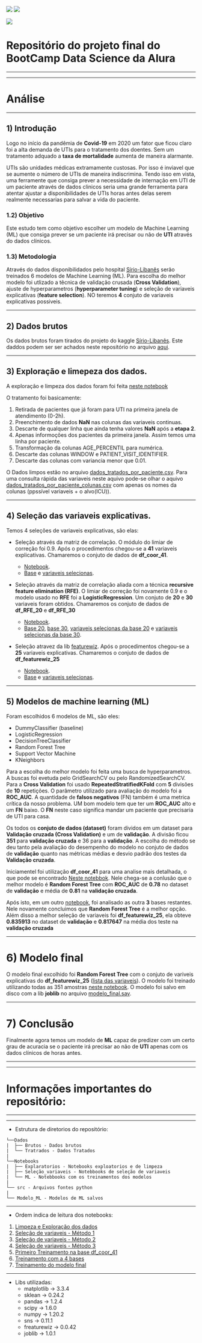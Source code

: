 ![](https://img.shields.io/github/last-commit/HenriqueCCdA/bootCampAluraDataScience?style=plasti&ccolor=blue)
![](https://img.shields.io/badge/Autor-Henrique%20C%20C%20de%20Andrade-blue)

![](https://play-lh.googleusercontent.com/E5OY3A9Nf-XieZN5Ah6KfPIDbFpLR_j5fFOLbl-aYDrRiFAvensqRJjZpWFRA_yyNg)


# Repositório do projeto final do BootCamp Data Science da Alura

---
---
# Análise


---
## 1) Introdução

Logo no início da pandêmia de **Covid-19** em 2020 um fator que ficou claro foi a alta demanda de UTIs para o tratamento dos doentes. Sem um tratamento adquado a **taxa de mortalidade** aumenta de maneira alarmante.

UTIs são unidades médicas extramamente custosas. Por isso é inviavel que se aumente o número de UTIs de maneira indiscrimina. Tendo isso em vista, uma ferramente que consiga prever a necessidade de internação em UTI de um paciente através de dados clinicos seria uma grande ferramenta para atentar ajustar a disponibilidades de UTIs horas antes delas serem realmente necessarias para salvar a vida do paciente.  

### 1.2) Objetivo

Este estudo tem como objetivo escolher um modelo de Machine Learning (ML) que consiga prever se um paciente irá precisar ou não de **UTI** através do dados clínicos.

### 1.3) Metodologia

Através do dados disponibilidados pelo hospital [Sírio-Libanês](https://www.kaggle.com/S%C3%ADrio-Libanes/covid19) serão treinados 6 modelos de Machine Learning (ML). Para escolha do melhor modelo foi utlizado a têcnica de validação crusada (**Cross Validation**), ajuste de hyperparametros (**hyperparameter tuning**) e seleção de variaveis explicativas (**feature selection**). NO teremos **4** conjuto de variaveis explicativas possiveis. 

---
## 2) Dados brutos

Os dados brutos foram tirados do projeto do kaggle [Sírio-Libanês](https://www.kaggle.com/S%C3%ADrio-Libanes/covid19). Este daddos podem ser ser achados neste repositório no arquivo [aqui](https://github.com/HenriqueCCdA/BC_DS_Projeto_Final/blob/main/Dados/Brutos/Kaggle_Sirio_Libanes_ICU_Prediction.xlsx).

---
## 3) Exploração e limepeza dos dados.

A exploração e limpeza dos dados foram foi feita [neste notebook](https://github.com/HenriqueCCdA/BC_DS_Projeto_Final/blob/main/Notebooks/Exploratorios/explaracao_limpezada.ipynb)

O tratamento foi basicamente:

1. Retirada de pacientes que já foram para UTI na primeira janela de atendimento (0-2h).
2. Preenchimento de dados **NaN** nas colunas das variaveis continuas.
3. Descarte de qualquer linha que ainda tenha valores **NaN** após a **etapa 2**.
4. Apenas informoções dos pacientes da primeira janela. Assim temos uma linha por paciente.
5. Transformação da colunas AGE_PERCENTIL para numérica.
6. Descarte das colunas WINDOW e PATIENT_VISIT_IDENTIFIER.
7. Descarte das colunas com variancia menor que 0.01.

O Dados limpos estão no arquivo [dados_tratados_por_paciente.csv](https://github.com/HenriqueCCdA/BC_DS_Projeto_Final/blob/main/Dados/Tratados/dados_tratados_por_paciente.csv). Para uma consulta rápida das variaveis neste aquivo pode-se olhar o aquivo [dados_tratados_por_paciente_colunas.csv](https://github.com/HenriqueCCdA/BC_DS_Projeto_Final/blob/main/Dados/Tratados/dados_tratados_por_paciente_colunas.csv) com apenas os nomes da colunas (ppssível variaveis + o alvo(ICU)).

---
## 4) Seleção das variaveis explicativas.

Temos 4 seleções de variaveis explicativas, são elas:

* Seleção através da matriz de correlação. O módulo do limiar de correção foi 0.9. Após o procedimentos chegou-se a **41** variaveis explicativas. Chamaremos o conjuto de dados de **df_coor_41**.
  * [Notebook](https://github.com/HenriqueCCdA/BC_DS_Projeto_Final/blob/main/Notebooks/Selecao_variaveis/selecao_variaveis.ipynb). 
  * [Base](https://github.com/HenriqueCCdA/BC_DS_Projeto_Final/blob/main/Dados/Tratados/dados_sem_corr_acima_do_valor_de_corte.csv) e [variaveis selecionas](https://github.com/HenriqueCCdA/BC_DS_Projeto_Final/blob/main/Dados/Tratados/dados_sem_corr_acima_do_valor_de_corte_colunas.csv). 

* Seleção através da matriz de correlação aliada com a técnica **recursive feature elimination (RFE)**.  O limiar de correção foi novamente 0.9 e o modelo usado no **RFE** foi a **LogisticRegression**. Um conjuto de **20** e **30** variaveis foram obtidos. Chamaremos os conjuto de dados de **df_RFE_20** e **df_RFE_30**
  * [Notebook](https://github.com/HenriqueCCdA/BC_DS_Projeto_Final/blob/main/Notebooks/Selecao_variaveis/selecao_variaveis_sklearn.ipynb). 
  * [Base 20](https://github.com/HenriqueCCdA/BC_DS_Projeto_Final/blob/main/Dados/Tratados/dados_rfe20.csv), [base 30](https://github.com/HenriqueCCdA/BC_DS_Projeto_Final/blob/main/Dados/Tratados/dados_rfe30.csv), [variaveis selecionas da base 20](https://github.com/HenriqueCCdA/BC_DS_Projeto_Final/blob/main/Tratados/dados_rfe20_colunas.csv) e
  [variaveis selecionas da base 30](https://github.com/HenriqueCCdA/BC_DS_Projeto_Final/blob/main/Dados/Tratados/dados_rfe30_colunas.csv). 

* Seleção atravez da lib [featurewiz](https://github.com/AutoViML/featurewiz). Após o procedimentos chegou-se a **25** variaveis explicativas. Chamaremos o conjuto de dados de **df_featurewiz_25**
  * [Notebook](https://github.com/HenriqueCCdA/BC_DS_Projeto_Final/blob/main/Dados/Tratados/dados_featurewiz.csv). 
  * [Base](https://github.com/HenriqueCCdA/BC_DS_Projeto_Final/blob/main/Dados/Tratados/dados_sem_corr_acima_do_valor_de_corte.csv) e [variaveis selecionas](https://github.com/HenriqueCCdA/BC_DS_Projeto_Final/blob/main/Dados/Tratados/dados_featurewiz_colunas.csv).

---
## 5) Modelos de machine learning (ML)

Foram escolhidos 6 modelos de ML, são eles: 

* DummyClassifier (baseline)
* LogisticRegression
* DecisionTreeClassifier
* Random Forest Tree
* Support Vector Machine
* KNeighbors

Para a escolha do melhor modelo foi feita uma busca de hyperparametros. A buscas foi evetuda pelo GridSearchCV ou pelo RandomizedSearchCV. Para a **Cross Validation** foi usado **RepeatedStratifiedKFold** com **5** divisões de **10** repetições. O parâmetro utilizado para avaliação do modelo foi a **ROC_AUC**. A quantidade de **falsos negativos** (FN) também é uma metrica crítica da nosso problema. UM bom modelo tem que ter um **ROC_AUC** alto e um **FN** baixo. O **FN** neste caso significa mandar um paciente que precisaria de UTI para casa.

Os todos os **conjuto de dados (dataset)** foram dividos em um dataset para **Validação cruzada (Cross Validation)** e um de **validação**. A divisão ficou **351** para **validação cruzada** e 36 para a **validação**. A escolha do método se deu tanto pela avaliação do desempenho do modelo no conjuto de dados de **validação** quanto nas métricas médias e desvio padrão dos testes da **Validação cruzada**.

Iniciamentel foi utilização **df_coor_41** para uma analise mais detalhada, o que pode se encontrado [Neste notebbok](https://github.com/HenriqueCCdA/BC_DS_Projeto_Final/blob/main/Notebooks/ML/treinamentos_dados1.ipynb). Nele chega-se a conlusão que o melhor modelo é **Random Forest Tree** com **ROC_AUC** de **0.78** no dataset de **validação** e média de **0.81** na **validação cruzada**.

Após isto, em um outro [notebook](https://github.com/HenriqueCCdA/BC_DS_Projeto_Final/blob/main/Notebooks/ML/treina_diferentes_var_explicativas.ipynb), foi analisado as outra **3** bases restantes. Nele novamente concluimos que **Random Forest Tree** é a melhor opção. Além disso a melhor seleção de variaveis foi **df_featurewiz_25**, ela obteve **0.835913** no dataset de **validação** e **0.817647** na média dos teste na **validação cruzada**

---
# 6) Modelo final 

O modelo final excolhido foi **Random Forest Tree** com o conjuto de variveis explicativas do **df_featurewiz_25** ([lista das variaveis](https://github.com/HenriqueCCdA/BC_DS_Projeto_Final/blob/main/Dados/Tratados/dados_featurewiz_colunas.csv)). O modelo foi treinado utilizando todas as 351 amostras [neste notebook](https://github.com/HenriqueCCdA/BC_DS_Projeto_Final/blob/main/Notebooks/ML/Treinamento_modelo_final.ipynb). O modelo foi salvo em disco com a lib **joblib** no arquivo [modelo_final.sav](https://github.com/HenriqueCCdA/BC_DS_Projeto_Final/blob/main/Modelo_ML/modelo_final.sav). 


---
# 7) Conclusão

Finalmente agora temos um modelo de **ML** capaz de predizer com um certo grau de acuracia se o paciente irá precisar ao não de **UTI** apenas com os dados clínicos de horas antes.

---
---

# Informações importantes do repositório:
---

---
* Estrutura de diretorios do repositório:

```
└──Dados
|  ├── Brutos - Dados brutos
|  └── Tratrados - Dados Tratados 
|
└──Notebooks
|  ├── Explaratorios - Notebooks exploatorios e de limpeza
|  ├── Seleção_variaveis - Notebbooks de seleção de variaveis 
|  └── ML - Notebbooks com os treinamentos dos modelos 
|           
└── src - Arquivos fontes python   
|           
└── Modelo_ML - Modelos de ML salvos  
```

---
* Ordem indica de leitura dos notebooks:

1. [Limpeza e Exploração dos dados](https://github.com/HenriqueCCdA/BC_DS_Projeto_Final/blob/main/Notebooks/Exploratorios/explaracao_limpezada.ipynb)
2. [Seleção de variaveis - Método 1](https://github.com/HenriqueCCdA/BC_DS_Projeto_Final/blob/main/Notebooks/Selecao_variaveis/selecao_variaveis.ipynb)
3. [Seleção de variaveis - Método 2](https://github.com/HenriqueCCdA/BC_DS_Projeto_Final/blob/main/Notebooks/Selecao_variaveis/selecao_variaveis_sklearn.ipynb)
4. [Seleção de variaveis - Método 3](https://github.com/HenriqueCCdA/BC_DS_Projeto_Final/blob/main/Notebooks/Selecao_variaveis/selecao_variaveis_featurewiz.ipynb)
5. [Primeiro Treinamento na base df_coor_41](https://github.com/HenriqueCCdA/BC_DS_Projeto_Final/blob/main/Notebooks/ML/treinamentos_dados1.ipynb)
6. [Treinamento com a 4 bases](https://github.com/HenriqueCCdA/BC_DS_Projeto_Final/blob/main/Notebooks/ML/treina_diferentes_var_explicativas.ipynb)
7. [Treinamento do modelo final](https://github.com/HenriqueCCdA/BC_DS_Projeto_Final/blob/main/Notebooks/ML/Treinamento_modelo_final.ipynb)

---
* Libs utilizadas:
  * matplotlib   -> 3.3.4
  * sklean       -> 0.24.2
  * pandas       -> 1.2.4
  * scipy        -> 1.6.0
  * numpy        -> 1.20.2
  * sns          -> 0.11.1
  * freaturewiz  -> 0.0.42
  * joblib       -> 1.0.1





